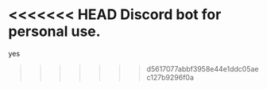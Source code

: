 <<<<<<< HEAD
Discord bot for personal use.
=======
yes
>>>>>>> d5617077abbf3958e44e1ddc05aec127b9296f0a
